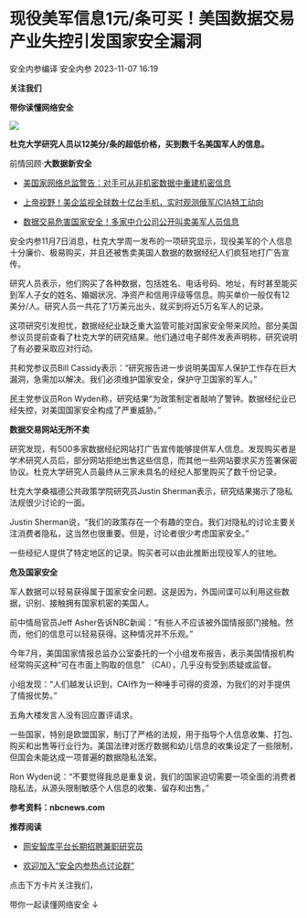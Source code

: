 #  现役美军信息1元/条可买！美国数据交易产业失控引发国家安全漏洞   
安全内参编译  安全内参   2023-11-07 16:19  
  
**关注我们**  
  
  
**带你读懂网络安全**  
  
  
![](https://mmbiz.qpic.cn/sz_mmbiz_jpg/FzZb53e8g7sOaHFxicA9ia9428bXWIgehYPwblrKI5pBqgAE744PJTwQ8XJGqDFfvfDcicPYWCfVNeUMyYl6RGj4Q/640?wx_fmt=jpeg "")  
  
  
**杜克大学研究人员以12美分/条的超低价格，买到数千名美国军人的信息。**  
  
前情回顾·**大数据新安全**  
- [美国家网络总监警告：对手可从非机密数据中重建机密信息](http://mp.weixin.qq.com/s?__biz=MzI4NDY2MDMwMw==&mid=2247508746&idx=2&sn=a43b7cae31567d10d045e2723dd507d0&chksm=ebfae42adc8d6d3c29b5cbf282d54420b9a7ba17538df99adc947e9a9937513f7c958eb95ba8&scene=21#wechat_redirect)  
  
  
- [上帝视野！美企监视全球数十亿台手机，实时观测俄军/CIA特工动向](http://mp.weixin.qq.com/s?__biz=MzI4NDY2MDMwMw==&mid=2247502622&idx=1&sn=6cb16d19e83eed693ad3ed6a308d8232&chksm=ebfa8c3edc8d0528337ca560f7e92fd8d2b72b5850fe61d6bfd1c1b21ff798d076f4750078e7&scene=21#wechat_redirect)  
  
  
- [数据交易危害国家安全！多家中介公司公开叫卖美军人员信息](http://mp.weixin.qq.com/s?__biz=MzI4NDY2MDMwMw==&mid=2247502551&idx=1&sn=10af3aa024ed3eb3fbd606b44e1127ea&chksm=ebfa8df7dc8d04e183a30ec9c5c0bbf261aeb956e163cb05ae5cf67d4437b55e0d0aa6b77f7c&scene=21#wechat_redirect)  
  
  
  
  
安全内参11月7日消息，杜克大学周一发布的一项研究显示，现役美军的个人信息十分廉价、极易购买，并且还被售卖美国人数据的数据经纪人们疯狂地打广告宣传。  
  
研究人员表示，他们购买了各种数据，包括姓名、电话号码、地址，有时甚至能买到军人子女的姓名、婚姻状况、净资产和信用评级等信息。购买单价一般仅有12美分/人。研究人员一共花了1万美元出头，就买到将近5万名军人的记录。  
  
这项研究引发担忧，数据经纪业缺乏重大监管可能对国家安全带来风险。部分美国参议员提前查看了杜克大学的研究结果。他们通过电子邮件发表声明称，研究说明了有必要采取应对行动。  
  
共和党参议员Bill Cassidy表示：“研究报告进一步说明美国军人保护工作存在巨大漏洞，急需加以解决。我们必须维护国家安全，保护守卫国家的军人。”   
  
民主党参议员Ron Wyden称，研究结果“为政策制定者敲响了警钟。数据经纪业已经失控，对美国国家安全构成了严重威胁。”  
  
  
**数据交易网站无所不卖**  
  
  
  
研究发现，有500多家数据经纪网站打广告宣传能够提供军人信息。发现购买者是学术研究人员后，部分网站拒绝出售这些信息，而其他一些网站要求买方签署保密协议。杜克大学研究人员最终从三家未具名的经纪人那里购买了数千份记录。  
  
杜克大学桑福德公共政策学院研究员Justin Sherman表示，研究结果揭示了隐私法规很少讨论的一面。  
  
Justin Sherman说，“我们的政策存在一个有趣的空白。我们对隐私的讨论主要关注消费者隐私，这当然也很重要。但是，讨论者很少考虑国家安全。”  
  
一些经纪人提供了特定地区的记录。购买者可以由此推断出现役军人的驻地。  
  
  
**危及国家安全**  
  
  
  
军人数据可以轻易获得属于国家安全问题。这是因为，外国间谍可以利用这些数据，识别、接触拥有国家机密的美国人。  
  
前中情局官员Jeff Asher告诉NBC新闻：“有些人不应该被外国情报部门接触。然而，他们的信息可以轻易获得。这种情况并不乐观。”  
  
今年7月，美国国家情报总监办公室委托的一个小组发布报告，表示美国情报机构经常购买这种“可在市面上购取的信息” （CAI），几乎没有受到质疑或监督。  
  
小组发现：“人们越发认识到，CAI作为一种唾手可得的资源，为我们的对手提供了情报优势。”  
  
五角大楼发言人没有回应置评请求。  
  
一些国家，特别是欧盟国家，制订了严格的法规，用于指导个人信息收集、打包、购买和出售等行业行为。美国法律对医疗数据和幼儿信息的收集设定了一些限制，但国会未能达成一项普遍的数据隐私法案。  
  
Ron Wyden说：“不要觉得我总是重复说，我们的国家迫切需要一项全面的消费者隐私法，从源头限制敏感个人信息的收集、留存和出售。”  
  
  
**参考资料：nbcnews.com**  
  
  
**推荐阅读**  
- [网安智库平台长期招聘兼职研究员](http://mp.weixin.qq.com/s?__biz=MzI4NDY2MDMwMw==&mid=2247499450&idx=2&sn=2da3ca2e0b4d4f9f56ea7f7579afc378&chksm=ebfab99adc8d308c3ba6e7a74bd41beadf39f1b0e38a39f7235db4c305c06caa49ff63a0cc1d&scene=21#wechat_redirect)  
  
  
- [欢迎加入“安全内参热点讨论群”](https://mp.weixin.qq.com/s?__biz=MzI4NDY2MDMwMw==&mid=2247501251&idx=1&sn=8b6ebecbe80c1c72317948494f87b489&chksm=ebfa82e3dc8d0bf595d039e75b446e14ab96bf63cf8ffc5d553b58248dde3424fb18e6947440&token=525430415&lang=zh_CN&scene=21#wechat_redirect)  
  
  
  
  
  
  
  
点击下方卡片关注我们，  
  
带你一起读懂网络安全 ↓  
  
  
  
  
